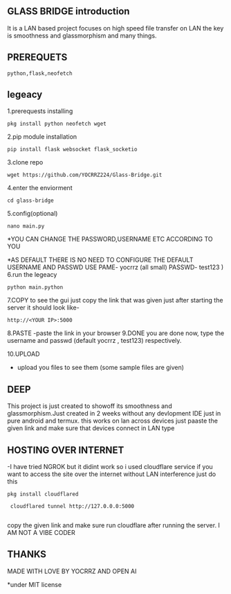 ## GLASS BRIDGE introduction
It is a LAN based project focuses on high speed file transfer on LAN the key is smoothness and glassmorphism and many things.

## PREREQUETS
```
python,flask,neofetch
```
## legeacy
1.prerequests installing
```
pkg install python neofetch wget
```
2.pip module installation
```
pip install flask websocket flask_socketio
```
3.clone repo
```
wget https://github.com/YOCRRZ224/Glass-Bridge.git
```
4.enter the enviorment
```
cd glass-bridge
```
5.config(optional)
```
nano main.py
```
*YOU CAN CHANGE THE PASSWORD,USERNAME ETC ACCORDING TO YOU

*AS DEFAULT THERE IS NO NEED TO CONFIGURE THE DEFAULT USERNAME AND PASSWD 
USE PAME- yocrrz (all small)
PASSWD- test123
)
6.run the legeacy
```
python main.python
```
7.COPY 
to see the gui just copy the link that was given just after starting the server it should look like-
 ```
 http://<YOUR IP>:5000
 ```
 8.PASTE
 -paste the link in your browser
 9.DONE
 you are done now, type the username and passwd (default yocrrz , test123) respectively.
 
 10.UPLOAD
 - upload you files to see them (some sample files are given)
 ## DEEP
 This project is just created to showoff its smoothness and glassmorphism.Just created in 2 weeks without any devlopment IDE just in pure android and termux.
 this works on lan across devices just paaste the given link and make sure that devices connect in LAN type
 ## HOSTING OVER INTERNET
 -I have tried NGROK but it didint work so i used cloudflare service if you want to access the site over the internet without LAN interference just do this 
 ```
 pkg install cloudflared
 ```
```
 cloudflared tunnel http://127.0.0.0:5000
 ```
```
```
 copy the given link and make sure run cloudflare after running the server.
   I AM NOT A VIBE CODER
   
   ## THANKS 
   MADE WITH LOVE BY YOCRRZ AND OPEN AI
   
   *under MIT license
